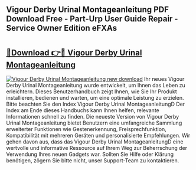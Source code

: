 ## Vigour Derby Urinal Montageanleitung PDF Download Free - Part-Urp User Guide Repair - Service Owner Edition eFXAs

# <h2><a href="http://df6chh7.blite.top/?on=Vigour+Derby+Urinal+Montageanleitung">🔗Download 👉🔴 Vigour Derby Urinal Montageanleitung</a></h2>

[![Vigour Derby Urinal Montageanleitung new download](https://i.imgur.com/lujVjoI.png)](http://df6chh7.blite.top/?on=Vigour+Derby+Urinal+Montageanleitung)
Ihr neues Vigour Derby Urinal Montageanleitung wurde entwickelt, um Ihnen das Leben zu erleichtern. Dieses Benutzerhandbuch zeigt Ihnen, wie Sie Ihr Produkt installieren, bedienen und warten, um eine optimale Leistung zu erzielen. Bitte beachten Sie den Index Vigour Derby Urinal MontageanleitungD Der Index am Ende dieses Handbuchs kann Ihnen helfen, relevante Informationen schnell zu finden. Die neueste Version von Vigour Derby Urinal Montageanleitung bietet Benutzern eine umfangreiche Sammlung erweiterter Funktionen wie Gestenerkennung, Freisprechfunktion, Kompatibilität mit mehreren Geräten und personalisierte Empfehlungen. Wir gehen davon aus, dass das Vigour Derby Urinal MontageanleitungD eine wertvolle und informative Ressource auf Ihrem Weg zur Beherrschung der Verwendung Ihres neuen Gadgets war. Sollten Sie Hilfe oder Klärung benötigen, zögern Sie bitte nicht, unser Support-Team zu kontaktieren.

